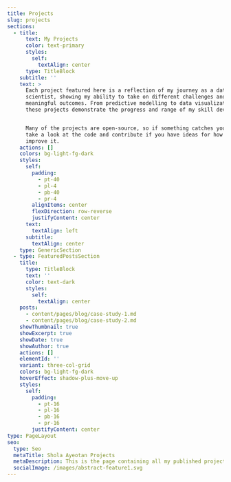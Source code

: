 ```yaml
---
title: Projects
slug: projects
sections:
  - title:
      text: My Projects
      color: text-primary
      styles:
        self:
          textAlign: center
      type: TitleBlock
    subtitle: ''
    text: >
      Each project featured here is a reflection of my journey as a data
      scientist, showing my ability to take on different challenges and deliver
      meaningful outcomes. From predictive modelling to data visualization,
      these projects demonstrate the progress and range of my skill development.


      Many of the projects are open-source, so if something catches your eye,
      take a look at the code and contribute if you have ideas for how to
      improve it.
    actions: []
    colors: bg-light-fg-dark
    styles:
      self:
        padding:
          - pt-40
          - pl-4
          - pb-40
          - pr-4
        alignItems: center
        flexDirection: row-reverse
        justifyContent: center
      text:
        textAlign: left
      subtitle:
        textAlign: center
    type: GenericSection
  - type: FeaturedPostsSection
    title:
      type: TitleBlock
      text: ''
      color: text-dark
      styles:
        self:
          textAlign: center
    posts:
      - content/pages/blog/case-study-1.md
      - content/pages/blog/case-study-2.md
    showThumbnail: true
    showExcerpt: true
    showDate: true
    showAuthor: true
    actions: []
    elementId: ''
    variant: three-col-grid
    colors: bg-light-fg-dark
    hoverEffect: shadow-plus-move-up
    styles:
      self:
        padding:
          - pt-16
          - pl-16
          - pb-16
          - pr-16
        justifyContent: center
type: PageLayout
seo:
  type: Seo
  metaTitle: Shola Ayeotan Projects
  metaDescription: This is the page containing all my published projects
  socialImage: /images/abstract-feature1.svg
---
```

